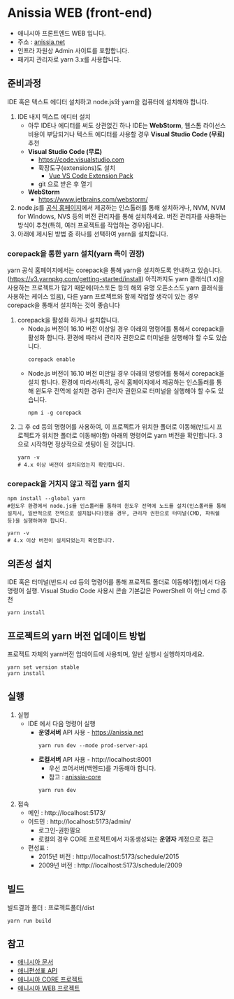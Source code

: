 # Anissia WEB (front-end)
- 애니시아 프론트엔드 WEB 입니다.
- 주소 : [anissia.net](https://anissia.net)
- 인프라 자원상 Admin 사이트를 포함합니다.
- 패키지 관리자로 yarn 3.x를 사용합니다.

## 준비과정
IDE 혹은 텍스트 에디터 설치하고 node.js와 yarn을 컴퓨터에 설치해야 합니다.
1. IDE 내지 텍스트 에디터 설치
    * 아무 IDE나 에디터를 써도 상관없긴 하나 IDE는 **WebStorm**, 웹스톰 라이선스 비용이 부담되거나 텍스트 에디터를 사용할 경우 **Visual Studio Code (무료)** 추천
    * **Visual Studio Code (무료)**
        * https://code.visualstudio.com
        * 확장도구(extensions)도 설치
            * [Vue VS Code Extension Pack](https://marketplace.visualstudio.com/items?itemName=sdras.vue-vscode-extensionpack)
        * git 으로 받은 후 열기
    * **WebStorm**
        * https://www.jetbrains.com/webstorm/
1. node.js를 [공식 홈페이지](https://nodejs.org/ko)에서 제공하는 인스톨러를 통해 설치하거나, NVM, NVM for Windows, NVS 등의 버전 관리자를 통해 설치하세요. 버전 관리자를 사용하는 방식이 추천(특히, 여러 프로젝트를 작업하는 경우)됩니다.
1. 아래에 제시된 방법 중 하나를 선택하여 yarn을 설치합니다.
### corepack을 통한 yarn 설치(yarn 측이 권장)
yarn 공식 홈페이지에서는 corepack을 통해 yarn을 설치하도록 안내하고 있습니다.(https://v3.yarnpkg.com/getting-started/install) 아직까지도 yarn 클래식(1.x)을 사용하는 프로젝트가 많기 때문에(마스토돈 등의 해외 유명 오픈소스도 yarn 클래식을 사용하는 케이스 있음), 다른 yarn 프로젝트와 함께 작업할 생각이 있는 경우 corepack을 통해서 설치하는 것이 좋습니다


 1. corepack을 활성화 하거나 설치합니다.
     * Node.js 버전이 16.10 버전 이상일 경우 아래의 명령어를 통해서 corepack을 활성화 합니다. 환경에 따라서 관리자 권한으로 터미널을 실행해야 할 수도 있습니다. 
        ``` shell
        corepack enable
        ```
    * Node.js 버전이 16.10 버전 미만일 경우 아래의 명령어를 통해서 corepack을 설치 합니다. 환경에 따라서(특히, 공식 홈페이지에서 제공하는 인스톨러를 통해 윈도우 전역에 설치한 경우) 관리자 권한으로 터미널을 실행해야 할 수도 있습니다.
        ``` shell
        npm i -g corepack
        ```
 1. 그 후 cd 등의 명령어를 사용하여, 이 프로젝트가 위치한 폴더로 이동해(반드시 프로젝트가 위치한 폴더로 이동해야함) 아래의 명령어로 yarn 버전을 확인합니다. 3으로 시작하면 정상적으로 셋팅이 된 것입니다.
    ``` shell
    yarn -v
    # 4.x 이상 버전이 설치되었는지 확인합니다.
    ```
### corepack을 거치지 않고 직접 yarn 설치
   ``` shell
   npm install --global yarn
   #윈도우 환경에서 node.js를 인스톨러를 통하여 윈도우 전역에 노드를 설치(인스톨러를 통해 설치시, 일반적으로 전역으로 설치됩니다)했을 경우, 관리자 권한으로 터미널(CMD, 파워쉘 등)을 실행하여야 합니다.
   ```
   ``` shell
   yarn -v
   # 4.x 이상 버전이 설치되었는지 확인합니다.
   ```
## 의존성 설치
IDE 혹은 터미널(반드시 cd 등의 명령어를 통해 프로젝트 폴더로 이동해야함)에서 다음 명령어 실행. Visual Studio Code 사용시 콘솔 기본값은 PowerShell 이 아닌 cmd 추천
   ``` shell
   yarn install
   ```

## 프로젝트의 yarn 버전 업데이트 방법
프로젝트 자체의 yarn버전 업데이트에 사용되며, 일반 실행시 실행하지마세요.
   ``` shell
   yarn set version stable
   yarn install
   ```

## 실행
1. 실행
    * IDE 에서 다음 명령어 실행
        * **운영서버** API 사용 - https://anissia.net
            ``` shell
            yarn run dev --mode prod-server-api
            ```
        * **로컬서버** API 사용 - http://localhost:8001
            - 우선 코어서버(백엔드)를 가동해야 합니다.
            - 참고 : [anissia-core](https://github.com/anissia-net/anissia-core)
            ``` shell
            yarn run dev
            ```
2. 접속
    * 메인 : http://localhost:5173/
    * 어드민 : http://localhost:5173/admin/
        * 로그인-권한필요
        * 로컬의 경우 CORE 프로젝트에서 자동생성되는 **운영자** 계정으로 접근
    * 편성표 :
        * 2015년 버전 : http://localhost:5173/schedule/2015
        * 2009년 버전 : http://localhost:5173/schedule/2009

## 빌드
빌드결과 폴더 : 프로젝트폴더/dist
``` shell
yarn run build
```

## 참고
* [애니시아 문서](https://github.com/anissia-net/document)
* [애니편성표 API](https://github.com/anissia-net/document/blob/main/api_anime_schdule.md)
* [애니시아 CORE 프로젝트](https://github.com/anissia-net/anissia-core)
* [애니시아 WEB 프로젝트](https://github.com/anissia-net/anissia-web)
